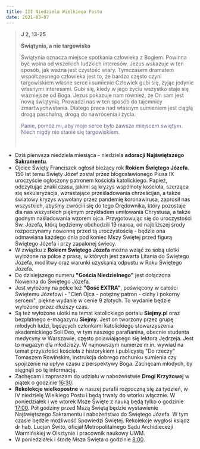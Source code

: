 ```yaml
---
title: III Niedziela Wielkiego Postu
date: 2021-03-07
---
```


> **J 2, 13-25**
>
> **Świątynia, a nie targowisko**
>
> Świątynia oznacza miejsce spotkania człowieka z Bogiem. Powinna być wolna od wszelkich ludzkich interesów. Jezus wskazuje w ten sposób, jak ważna jest czystość wiary. Tymczasem dramatem współczesnego człowieka jest to, że bardzo często czyni targowiskiem własne serce i sumienie Człowiek gubi się, żyjąc jedynie własnymi interesami. Gubi się, kiedy w jego życiu wszystko staje się ważniejsze od Boga. Jezus pokazuje nam również, że On sam jest nową świątynią. Prowadzi nas w ten sposób do tajemnicy zmartwychwstania. Dlatego praca nad własnym sumieniem jest ciągłą drogą paschalną, drogą do nawrócenia i życia.
>
> <span style="color: #666699;">Panie, pomóż mi, aby moje serce było zawsze miejscem świętym. Niech nigdy nie stanie się targowiskiem. </span>
>
> &nbsp;

- Dziś pierwsza niedziela miesiąca - niedziela **adoracji Najświętszego Sakramentu**.
- Ojciec Święty Franciszek ogłosił bieżący rok **Rokiem Świętego Józefa**. 150 lat temu Święty Józef został przez błogosławionego Piusa IX uroczyście ogłoszony patronem kościoła katolickiego. Papież, odczytując znaki czasu, jakimi są kryzys wspólnoty kościoła, szerząca się sekularyzacja, wzrastające prześladowania chrześcijan, a także światowy kryzys wywołany przez pandemię koronawirusa, zaprosił nas wszystkich, abyśmy zwrócili się do tego Orędownika, który pozostaje dla nas wszystkich pięknym przykładem umiłowania Chrystusa, a także godnym naśladowania wzorem ojca. Przygotowując się do uroczystości Św. Józefa, którą będziemy obchodzili 19 marca, od najbliższej środy rozpoczynamy nowennę przed tą uroczystością - będzie ona odmawiana każdego dnia pod koniec Mszy Świętej przed figurą Świętego Józefa i przy zapalonej świecy.
- W związku z **Rokiem Świętego Józefa** można wziąć ze sobą ulotki wyłożone na półce z prasą, w których jest zawarta Litania do Świętego Józefa, modlitwy oraz warunki uzyskania odpustu w Roku Świętego Józefa.
- Do dzisiejszego numeru **"Gościa Niedzielnego"** jest dołączona Nowenna do Świętego Józefa.
- Jest wyłożony na półce też **"Gość EXTRA"**, poświęcony w całości Świętemu Józefowi - "Cień Ojca - potężny patron - cichy i pokorny sercem", piękne wydanie w cenie 9 złotych. To wydanie będzie wyłożone przez dłuższy czas.
- Są też wyłożone ulotki na temat katolickiego portalu **Siejmy.pl** oraz bezpłatnego e-magazynu **Siejmy**. Jest on tworzony przez grupę młodych ludzi, będących członkami katolickiego stowarzyszenia akademickiego Soli Deo, w tym naszego parafianina, obecnie studenta medycyny w Warszawie, często pojawiającego się lektora Jędrzeja. Jest to magazyn dla młodzieży. W najnowszym numerze m.in. wywiad na temat przyszłości kościoła z historykiem i publicystą "Do rzeczy" Tomaszem Rowińskim, instrukcja dobrego rachunku sumienia czy spojrzenie na upływ czasu z perspektywy Boga. Zachęcam młodych, by sięgnęli po tę informację.
- Zachęcam i zapraszam do udziału w nabożeństwie **Drogi Krzyżowej** w piątek o godzinie <u>16:30</u>.
- **Rekolekcje wielkopostne** w naszej parafii rozpoczną się za tydzień, w IV niedzielę Wielkiego Postu i będą trwały do wtorku włącznie. W poniedziałek i we wtorek Msze Święte z nauką będą tylko o godzinie <u>17:00</u>. Pół godziny przed Mszą Świętą będzie wystawienie Najświętszego Sakramentu i nabożeństwo do Świętego Józefa. W tym czasie będzie możliwość Spowiedzi Świętej. Rekolekcje wygłosi ksiądz dr hab. Lucjan Świto, oficjał Metropolitalnego Sądu Archidiecezji Warmińskiej w Olsztynie i pracownik naukowy UWM.
- W poniedziałek i środę Msza Święta o godzinie <u>8:00</u>.
